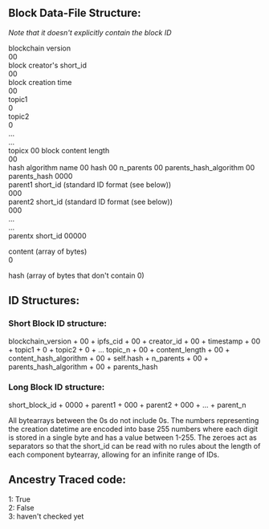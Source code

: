 ## Block Data-File Structure:
_Note that it doesn't explicitly contain the block ID_

blockchain version  
00  
block creator's short_id  
00  
block creation time  
00  
topic1  
0  
topic2  
0  
...   
...   
topicx
00
block content length  
00  
hash algorithm name
00
hash
00
n_parents
00
parents_hash_algorithm
00
parents_hash
0000  
parent1 short_id          (standard ID format (see below))  
000  
parent2 short_id          (standard ID format (see below))  
000  
...  
...  
parentx short_id
00000

content             (array of bytes)  
0

hash                (array of bytes that don't contain 0)  

## ID Structures:
### Short Block ID structure:
blockchain_version + 00 + ipfs_cid + 00 + creator_id + 00 + timestamp + 00 + topic1 + 0 + topic2 + 0 + ... topic_n + 00 + content_length + 00 + content_hash_algorithm + 00 + self.hash + n_parents + 00 + parents_hash_algorithm + 00 + parents_hash
### Long Block ID structure:
short_block_id + 0000 + parent1 + 000 + parent2 + 000 + ... + parent_n

All bytearrays between the 0s do not include 0s. The numbers representing the creation datetime are encoded into base 255 numbers where each digit is stored in a single byte and has a value between 1-255.
The zeroes act as separators so that the short_id can be read with no rules about the length of each component bytearray, allowing for an infinite range of IDs.

## Ancestry Traced code:
1: True  
2: False  
3: haven't checked yet
